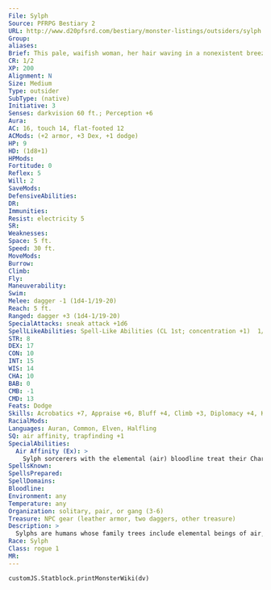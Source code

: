 ```yaml
---
File: Sylph
Source: PFRPG Bestiary 2
URL: http://www.d20pfsrd.com/bestiary/monster-listings/outsiders/sylph
Group: 
aliases: 
Brief: This pale, waifish woman, her hair waving in a nonexistent breeze, looks as if she might fade away into mist entirely at any minute.
CR: 1/2
XP: 200
Alignment: N
Size: Medium
Type: outsider
SubType: (native)
Initiative: 3
Senses: darkvision 60 ft.; Perception +6
Aura: 
AC: 16, touch 14, flat-footed 12
ACMods: (+2 armor, +3 Dex, +1 dodge)
HP: 9
HD: (1d8+1)
HPMods: 
Fortitude: 0
Reflex: 5
Will: 2
SaveMods: 
DefensiveAbilities: 
DR: 
Immunities: 
Resist: electricity 5
SR: 
Weaknesses: 
Space: 5 ft.
Speed: 30 ft.
MoveMods: 
Burrow: 
Climb: 
Fly: 
Maneuverability: 
Swim: 
Melee: dagger -1 (1d4-1/19-20)
Reach: 5 ft.
Ranged: dagger +3 (1d4-1/19-20)
SpecialAttacks: sneak attack +1d6
SpellLikeAbilities: Spell-Like Abilities (CL 1st; concentration +1)  1/day-feather fall
STR: 8
DEX: 17
CON: 10
INT: 15
WIS: 14
CHA: 10
BAB: 0
CMB: -1
CMD: 13
Feats: Dodge
Skills: Acrobatics +7, Appraise +6, Bluff +4, Climb +3, Diplomacy +4, Knowledge (local) +6, Perception +6, Sleight of Hand +7, Stealth +7, Use Magic Device +4
RacialMods: 
Languages: Auran, Common, Elven, Halfling
SQ: air affinity, trapfinding +1
SpecialAbilities:
  Air Affinity (Ex): >
    Sylph sorcerers with the elemental (air) bloodline treat their Charisma score as 2 points higher for all sorcerer spells and class abilities. Sylph clerics with the Air domain cast their domain powers and spells at +1 caster level.
SpellsKnown: 
SpellsPrepared: 
SpellDomains: 
Bloodline: 
Environment: any
Temperature: any
Organization: solitary, pair, or gang (3-6)
Treasure: NPC gear (leather armor, two daggers, other treasure)
Description: >
  Sylphs are humans whose family trees include elemental beings of air, such as djinn. They tend to be pale and thin to the point of appearing delicate, though their skinny bodies are more resilient than they look. While many can pass unnoticed through crowds of humans, sylphs display their heritage in subtle ways, and those who study them carefully sometimes notice that breezes seem to follow a sylph wherever she goes, even inside rooms with no windows. When consumed by fits of anger or passion, these tendencies become more apparent, as winds surround the sylph and tousle her hair or knock small items from shelves. Many sylphs have complex markings on their pale flesh that resemble tiny swirling designs like blue and gray tattoos, and the most exotic of their kind have hair that twists and coils almost as if it were made of living mist.  As people, sylphs tend to be shy and reclusive, blending into crowds or skillfully avoiding those they don't desire to meet. Yet while they often prefer to manipulate situations and avoid conf lict themselves, most sylphs remain intensely curious about other people, and often go to great lengths to spy or eavesdrop on those who spark their interest (a hobby frequently referred to as "listening to the wind"). This combined love of subterfuge and ability to slip away from any compromising situation makes sylphs perfectly suited to lives as rogues, thieves, and spies, and beneath the average sylph's veneer of shy waifishness lies a mind that's capable and calculating, constantly sizing up the competition and analyzing the most effective exits from any given room.  SYLPH CHARACTERS  Sylphs are defined by class levels-they do not possess racial Hit Dice. Sylphs have the following racial traits.  +2 Dexterity, +2 Intelligence, -2 Constitution: Sylphs are quick and insightful, but slight and delicate.  Darkvision: Sylphs can see in the dark up to 60 feet.  Sylph Magic: Feather fall 1/day (caster level equals the sylph's Hit Dice).  Energy Resistance: Sylphs have electricity resistance 5.  Air Affinity: See above.  Languages: Sylphs begin play speaking Common and Auran. Sylphs with high Intelligence scores can choose any of the following bonus languages: Aquan, Dwarven, Elven, Gnome, Half ling, Ignan, and Terran.
Race: Sylph
Class: rogue 1
MR: 
---
```

```dataviewjs
customJS.Statblock.printMonsterWiki(dv)
```
